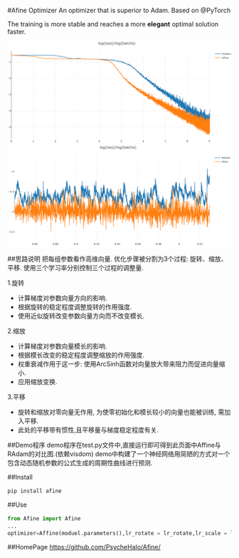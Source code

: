 #Afine Optimizer
An optimizer that is superior to Adam. Based on @PyTorch

The training is more stable and reaches a more **elegant** optimal solution faster.

![image](rendering.png)
![image](renderingZoom.png)

##思路说明
把每组参数看作高维向量. 优化步骤被分割为3个过程: 旋转、缩放、平移. 使用三个学习率分别控制三个过程的调整量. 

1.旋转
- 计算梯度对参数向量方向的影响.
- 根据旋转的稳定程度调整旋转的作用强度. 
- 使用近似旋转改变参数向量方向而不改变模长.

2.缩放
- 计算梯度对参数向量模长的影响.
- 根据模长改变的稳定程度调整缩放的作用强度.
- 权重衰减作用于这一步: 使用ArcSinh函数对向量放大带来阻力而促进向量缩小.
- 应用缩放变换.

3.平移
- 旋转和缩放对零向量无作用, 为使零初始化和模长较小的向量也能被训练, 需加入平移.
- 此处的平移带有惯性,且平移量与梯度稳定程度有关.

##Demo程序
demo程序在test.py文件中,直接运行即可得到此页面中Affine与RAdam的对比图.(依赖visdom)
demo中构建了一个神经网络用简陋的方式对一个包含动态随机参数的公式生成的周期性曲线进行预测.

##Install
```bash
pip install afine
```

##Use
```python
from Afine import Afine
...
optimizer=Affine(moduel.parameters(),lr_rotate = lr_rotate,lr_scale = lr_scale,lr_base = lr_base,weight_decay=weight_decay)
```

##HomePage
<https://github.com/PsycheHalo/Afine/>